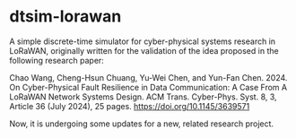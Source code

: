 # dtsim-lorawan
A simple discrete-time simulator for cyber-physical systems research in LoRaWAN, originally written for the validation of the idea proposed in the following research paper:

Chao Wang, Cheng-Hsun Chuang, Yu-Wei Chen, and Yun-Fan Chen. 2024. On Cyber-Physical Fault Resilience in Data Communication: A Case From A LoRaWAN Network Systems Design. ACM Trans. Cyber-Phys. Syst. 8, 3, Article 36 (July 2024), 25 pages. https://doi.org/10.1145/3639571

Now, it is undergoing some updates for a new, related research project.
